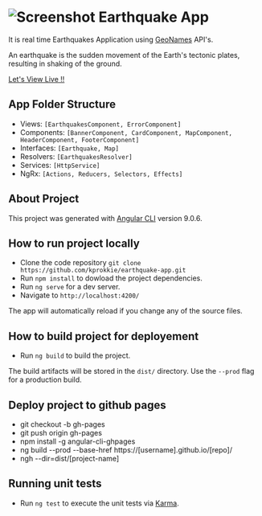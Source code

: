 #  ![Screenshot](./src/favicon.ico) Earthquake App

It is real time Earthquakes Application using [GeoNames](https://www.geonames.org/) API's.

An earthquake is the sudden movement of the Earth's tectonic plates, resulting in shaking of the ground.

[Let's View Live !!](https://kprokkie.github.io/earthquake-app/)

## App Folder Structure

- Views: `[EarthquakesComponent, ErrorComponent]`
- Components: `[BannerComponent, CardComponent, MapComponent, HeaderComponent, FooterComponent]`
- Interfaces: `[Earthquake, Map]`
- Resolvers: `[EarthquakesResolver]`
- Services: `[HttpService]`
- NgRx: `[Actions, Reducers, Selectors, Effects]`

## About Project

This project was generated with [Angular CLI](https://github.com/angular/angular-cli) version 9.0.6.

## How to run project locally

* Clone the code repository `git clone https://github.com/kprokkie/earthquake-app.git`
* Run `npm install` to dowload the project dependencies.
* Run `ng serve` for a dev server.
* Navigate to `http://localhost:4200/`

The app will automatically reload if you change any of the source files.

## How to build project for deployement

* Run `ng build` to build the project. 

The build artifacts will be stored in the `dist/` directory. Use the `--prod` flag for a production build.

## Deploy project to github pages

* git checkout -b gh-pages
* git push origin gh-pages
* npm install -g angular-cli-ghpages
* ng build --prod --base-href https://[username].github.io/[repo]/
* ngh --dir=dist/[project-name]

## Running unit tests

* Run `ng test` to execute the unit tests via [Karma](https://karma-runner.github.io).

